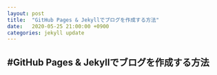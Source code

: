 ```yaml
---
layout: post
title:  "GitHub Pages & Jekyllでブログを作成する方法"
date:   2020-05-25 21:00:00 +0900
categories: jekyll update
---
```


#GitHub Pages & Jekyllでブログを作成する方法
---
